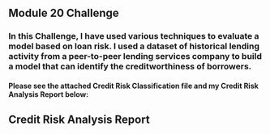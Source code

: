 ## Module 20 Challenge

### In this Challenge, I have used various techniques to evaluate a model based on loan risk. I used a dataset of historical lending activity from a peer-to-peer lending services company to build a model that can identify the creditworthiness of borrowers.
#### Please see the attached Credit Risk Classification file and my Credit Risk Analysis Report below:


## Credit Risk Analysis Report
